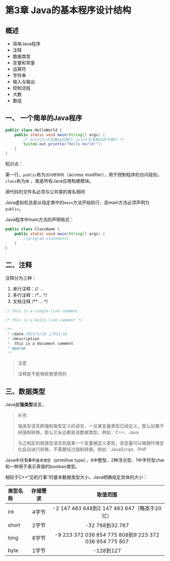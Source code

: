 # 第3章 Java的基本程序设计结构

## 概述

- 简单Java程序
- 注释
- 数据类型
- 变量和常量
- 运算符
- 字符串
- 输入与输出
- 控制流程
- 大数
- 数组

## 一、 一个简单的Java程序

```java
public class HelloWorld {
    public static void main(String[] args) {
        /* println方法输出后换行，print方法输出后不换行 */
        System.out.println("Hello World!");
    }
}
```

知识点：

第一行，`public`称为`访问修饰符`（access modifier），用于控制程序的访问级别。`class`称为`类`
，类是所有Java应用构建模块。

源代码的文件名必须与公共类的类名相同

Java虚拟机总是从指定类中的`main`方法开始执行，且main方法必须声明为`public`。

Java程序中main方法的声明格式：

```java
public class ClassName {
    public static void main(String[] args) {
        //program statements
    }
}
```

## 二、注释

注释分为三种：

1. 单行注释：// ...
2. 多行注释：/*... */
3. 文档注释 /** ... */

```java
// this is a single-line comment

/* this is a multi-line comment */

/**
 * @date 2023/5/10 上午12:56
 * @description
 *  this is a document comment
 * @param
 */

```

> 注意
>
> 注释是不能够嵌套使用的

## 三、数据类型

Java是**强类型**语言。

> 补充
>
> 强类型语言即强制类型定义的语言，一旦某变量类型已经定义，那么如果不经强制转换，那么它永远都是该数据类型。例如：C++、Java
> 
> 与之相反的弱类型语言则是某一个变量被定义类型，该变量可以根据环境变化自动进行转换，不需要经过强制转换。例如：JavaScript、PHP

Java中共有**8**中`基本类型`（primitive type），4中整型、2种浮点型、1中字符型char和一种用于表示真值的boolean类型。

相较于C++“见机行事”的基本数据类型大小，Java明确规定具体的大小：

| 类型名称  | 存储需求 |                         取值范围                         | 
|:------|:----:|:----------------------------------------------------:|
| int   | 4字节  |         -2 147 483 648到2 147 483 647（略高于20亿）         | 
| short | 2字节  |                    -32 768到32 767                    |
| long  | 8字节  | -9 223 372 036 854 775 808到9 223 372 036 854 775 807 |
| byte  | 1字节  |                       -128到127                       |

